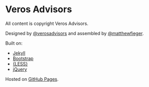 Veros Advisors
==============

All content is copyright Veros Advisors.

Designed by [@verosadvisors](http://verosadvisors.com) and assembled by [@matthewfieger](http://twitter.com/matthewfieger).

Built on:
* [Jekyll](http://jekyllrb.com/)
* [Bootstrap](http://getbootstrap.com/)
* [{LESS}](http://www.lesscss.org/)
* [jQuery](http://jquery.com/)

Hosted on [GitHub Pages](http://pages.github.com/).